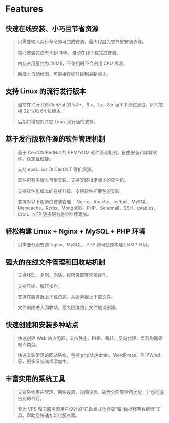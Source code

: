 # Features

## 快速在线安装、小巧且节省资源

> 只需要输入两行命令即可完成安装，最大程度为您节省安装步骤。
>
> 核心安装包仅有不到 1MB，自动在线下载完成安装。
>
> 内存占用量约为 20MB，不使用时不会占用 CPU 资源。
>
> 新版本自动检测，可直接在线升级到最新版本。

## 支持 Linux 的流行发行版本

> 目前在 CentOS/RedHat 的 5.4+、6.x、7.x、8.x 版本下测试通过，同时支持 32 位和 64 位版本。
>
> 后期将增加对其它 Linux 发行版的支持。

## 基于发行版软件源的软件管理机制

> 基于 CentOS/RedHat 的 RPM/YUM 软件管理机制，自由安装和卸载软件，稳定且便捷。
>
> 支持 epel、ius 和 CentALT 等扩展源。
>
> 软件包有多版本可供安装、支持安装指定版本的软件包。
>
> 支持软件包版本的在线升级、支持软件扩展包的安装。
>
> 支持对以下服务的安装管理：
> Nginx、Apache、vsftpd、MySQL、Memcache、Redis、MongoDB、PHP、Sendmail、SSH、iptables、Cron、NTP
> 更多服务将会陆续添加。

## 轻松构建 Linux + Nginx + MySQL + PHP 环境

> 只需要分别安装 Nginx、MySQL、PHP 即可快速构建 LNMP 环境。

## 强大的在线文件管理和回收站机制

> 支持移动、复制、删除、权限设置等常规操作。
>
> 支持压缩、解压操作。
>
> 支持在服务器上下载资源、从服务器上下载文件。
>
> 文件删除进入回收站，最大限度防止文件被误删除。

## 快速创建和安装多种站点

> 快速创建 Web 站点配置，支持静态、PHP、跳转、反向代理、负载均衡等站点类型。
>
> 快速安装常见的网站系统，包括 phpMyAdmin、WordPress、PHPWind 等，更多系统陆续添加中。

## 丰富实用的系统工具

> 支持系统用户管理、网络设置、时间设置、磁盘分区等常用功能，让您彻底告别命令行。
>
> 专为 VPS 和云服务器用户设计的“自动格式化挂载”和“数据移至数据盘”工具，帮助您快速初始化服务器。
